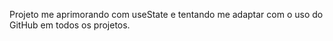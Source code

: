 Projeto me aprimorando com useState e tentando me adaptar com o uso do GitHub em todos os projetos.
